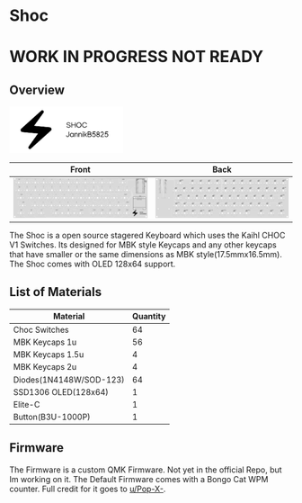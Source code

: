 # Shoc

# WORK IN PROGRESS NOT READY

## Overview

[<img src="assets/Logo.png" width="40%"/>](Logo.png)

|           Front           |            Back             |
| :-----------------------: | :-------------------------: |
| ![front](/assets/top.svg) | ![back](/assets/bottom.svg) |

The Shoc is a open source stagered Keyboard which uses the Kaihl CHOC V1 Switches.
Its designed for MBK style Keycaps and any other keycaps that have smaller or the same dimensions as MBK style(17.5mmx16.5mm).
The Shoc comes with OLED 128x64 support.

## List of Materials

| **Material**            | **Quantity** |
| ----------------------- | ------------ |
| Choc Switches           | 64           |
| MBK Keycaps 1u          | 56           |
| MBK Keycaps 1.5u        | 4            |
| MBK Keycaps 2u          | 4            |
| Diodes(1N4148W/SOD-123) | 64           |
| SSD1306 OLED(128x64)    | 1            |
| Elite-C                 | 1            |
| Button(B3U-1000P)       | 1            |

## Firmware

The Firmware is a custom QMK Firmware. Not yet in the official Repo, but Im working on it.
The Default Firmware comes with a Bongo Cat WPM counter. Full credit for it goes to [u/Pop-X-](https://www.reddit.com/user/Pop-X-/).
